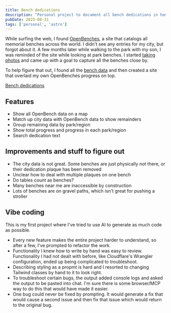 ```yaml
---
title: Bench dedications
description: "Personal project to document all bench dedications in hometown"
pubDate: 2025-08-31
tags: ['personal', 'astro']
---
```


While surfing the web, I found [OpenBenches](https://openbenches.org/), a site
that catalogs all memorial benches across the world. I didn't see any entries
for my city, but forgot about it. A few months later while walking to the park
with my son, I was reminded of the site while looking at park benches. I started
[taking photos](https://openbenches.org/user/9550) and came up with a goal to
capture all the benches close by.

To help figure that out, I found all the [bench data](https://maps.richmond.ca/parks/dedicationprogram/)
and then created a site that overlaid my own OpenBenches progress on top.

[Bench dedications](https://benches.cwparsons.ca/)

## Features

- Show all OpenBench data on a map
- Match up city data with OpenBench data to show remainders
- Group remaining data by park/region
- Show total progress and progress in each park/region
- Search dedication text

## Improvements and stuff to figure out

- The city data is not great. Some benches are just physically not there, or their
dedication plaque has been removed
- Unclear how to deal with multiple plaques on one bench
- Do tables count as benches?
- Many benches near me are inaccessible by construction
- Lots of benches are on gravel paths, which isn't great for pushing a stroller

## Vibe coding

This is my first project where I've tried to use AI to generate as much code as
possible.

- Every new feature makes the entire project harder to understand, so after a few,
I've prompted to refactor the work.
- Functionality I knew how to write by hand was easy to review. Functionality I
had not dealt with before, like Cloudflare's Wrangler configuration, ended up
being complicated to troubleshoot.
- Describing styling as a propmt is hard and I resorted to changing Tailwind
classes by hand to it to look right.
- To troubleshoot certain bugs, the output added console logs and asked the output
to be pasted into chat. I'm sure there is some browser/MCP way to do this that
would have made it easier.
- One bug could never be fixed by prompting. It would generate a fix that would
cause a second issue and then fix that issue which would return to the original
bug.

